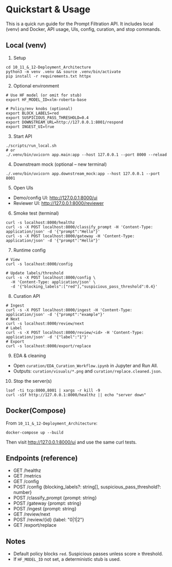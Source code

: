 # Quickstart & Usage

This is a quick run guide for the Prompt Filtration API. It includes local (venv) and Docker, API usage, UIs, config, curation, and stop commands.

## Local (venv)
1) Setup
```
cd 10_11_&_12-Deployment_Architecture
python3 -m venv .venv && source .venv/bin/activate
pip install -r requirements.txt httpx
```

2) Optional environment
```
# Use HF model (or omit for stub)
export HF_MODEL_ID=xlm-roberta-base

# Policy/env knobs (optional)
export BLOCK_LABELS=red
export SUSPICIOUS_PASS_THRESHOLD=0.4
export DOWNSTREAM_URL=http://127.0.0.1:8001/respond
export INGEST_UI=true
```

3) Start API
```
./scripts/run_local.sh
# or
./.venv/bin/uvicorn app.main:app --host 127.0.0.1 --port 8000 --reload
```

4) Downstream mock (optional – new terminal)
```
./.venv/bin/uvicorn app.downstream_mock:app --host 127.0.0.1 --port 8001
```

5) Open UIs
- Demo/config UI: http://127.0.0.1:8000/ui
- Reviewer UI: http://127.0.0.1:8000/reviewer

6) Smoke test (terminal)
```
curl -s localhost:8000/healthz
curl -s -X POST localhost:8000/classify_prompt -H 'Content-Type: application/json' -d '{"prompt":"Hello"}'
curl -s -X POST localhost:8000/gateway -H 'Content-Type: application/json' -d '{"prompt":"Hello"}'
```

7) Runtime config
```
# View
curl -s localhost:8000/config

# Update labels/threshold
curl -s -X POST localhost:8000/config \
  -H 'Content-Type: application/json' \
  -d '{"blocking_labels":["red"],"suspicious_pass_threshold":0.4}'
```

8) Curation API
```
# Ingest
curl -s -X POST localhost:8000/ingest -H 'Content-Type: application/json' -d '{"prompt":"example"}'
# Next
curl -s localhost:8000/review/next
# Label
curl -s -X POST localhost:8000/review/<id> -H 'Content-Type: application/json' -d '{"label":"1"}'
# Export
curl -s localhost:8000/export/replace
```

9) EDA & cleaning
- Open `curation/EDA_Curation_Workflow.ipynb` in Jupyter and Run All.
- Outputs: `curation/visuals/*.png` and `curation/replace.cleaned.json`.

10) Stop the server(s)
```
lsof -ti tcp:8000,8001 | xargs -r kill -9
curl -sSf http://127.0.0.1:8000/healthz || echo "server down"
```

## Docker(Compose)
From `10_11_&_12-Deployment_Architecture`:
```
docker-compose up --build
```
Then visit http://127.0.0.1:8000/ui and use the same curl tests.

## Endpoints (reference)
- GET /healthz
- GET /metrics
- GET /config
- POST /config {blocking_labels?: string[], suspicious_pass_threshold?: number}
- POST /classify_prompt {prompt: string}
- POST /gateway {prompt: string}
- POST /ingest {prompt: string}
- GET /review/next
- POST /review/{id} {label: "0|1|2"}
- GET /export/replace

## Notes
- Default policy blocks `red`. Suspicious passes unless score ≥ threshold.
- If `HF_MODEL_ID` not set, a deterministic stub is used.
